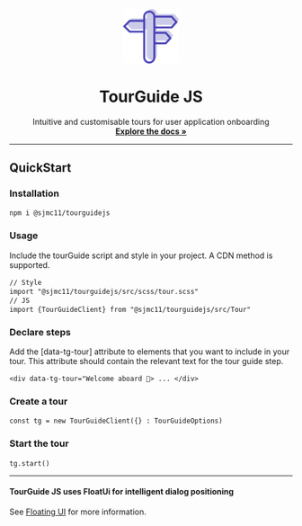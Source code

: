 <p style="text-align: center">
<img src="tg-logo.svg" width="100"/>
</p>

<h1 align="center" style="text-align: center">TourGuide JS</h1>
<p align="center" style="text-align: center">
Intuitive and customisable tours for user application onboarding
<br />
<a href="https://tourguidejs.com/docs/"><strong>Explore the docs »</strong></a>
</p>


----

## QuickStart
### Installation
```
npm i @sjmc11/tourguidejs
```

### Usage
Include the tourGuide script and style in your project. A CDN method is supported.
```
// Style
import "@sjmc11/tourguidejs/src/scss/tour.scss"
// JS
import {TourGuideClient} from "@sjmc11/tourguidejs/src/Tour"
```

### Declare steps
Add the [data-tg-tour] attribute to elements that you want to include in your tour. This attribute should contain the relevant text for the tour guide step.
```
<div data-tg-tour="Welcome aboard 👋> ... </div>
```

### Create a tour
```
const tg = new TourGuideClient({} : TourGuideOptions)
```

### Start the tour
```
tg.start()
```

----

#### TourGuide JS uses FloatUi for intelligent dialog positioning
See [Floating UI](https://floating-ui.com/) for more information.
